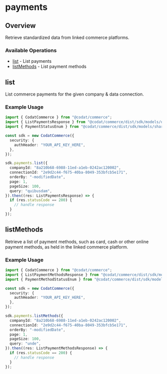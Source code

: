 # payments

## Overview

Retrieve standardized data from linked commerce platforms.

### Available Operations

* [list](#list) - List payments
* [listMethods](#listmethods) - List payment methods

## list

List commerce payments for the given company & data connection.

### Example Usage

```typescript
import { CodatCommerce } from "@codat/commerce";
import { ListPaymentsResponse } from "@codat/commerce/dist/sdk/models/operations";
import { PaymentStatusEnum } from "@codat/commerce/dist/sdk/models/shared";

const sdk = new CodatCommerce({
  security: {
    authHeader: "YOUR_API_KEY_HERE",
  },
});

sdk.payments.list({
  companyId: "8a210b68-6988-11ed-a1eb-0242ac120002",
  connectionId: "2e9d2c44-f675-40ba-8049-353bfcb5e171",
  orderBy: "-modifiedDate",
  page: 1,
  pageSize: 100,
  query: "quibusdam",
}).then((res: ListPaymentsResponse) => {
  if (res.statusCode == 200) {
    // handle response
  }
});
```

## listMethods

Retrieve a list of payment methods, such as card, cash or other online payment methods, as held in the linked commerce platform.

### Example Usage

```typescript
import { CodatCommerce } from "@codat/commerce";
import { ListPaymentMethodsResponse } from "@codat/commerce/dist/sdk/models/operations";
import { PaymentMethodStatusEnum } from "@codat/commerce/dist/sdk/models/shared";

const sdk = new CodatCommerce({
  security: {
    authHeader: "YOUR_API_KEY_HERE",
  },
});

sdk.payments.listMethods({
  companyId: "8a210b68-6988-11ed-a1eb-0242ac120002",
  connectionId: "2e9d2c44-f675-40ba-8049-353bfcb5e171",
  orderBy: "-modifiedDate",
  page: 1,
  pageSize: 100,
  query: "unde",
}).then((res: ListPaymentMethodsResponse) => {
  if (res.statusCode == 200) {
    // handle response
  }
});
```

